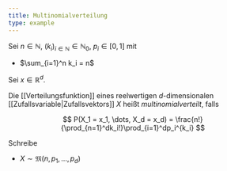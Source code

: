 ```yaml
---
title: Multinomialverteilung
type: example
---
```


Sei $n \in \mathbb{N}$, $(k_i)_{i \in \mathbb{N}} \in \mathbb{N}_0$, $p_i \in [0, 1]$ mit
- $\sum_{i=1}^n k_i = n$

Sei $x \in \mathbb{R}^d$.

Die [[Verteilungsfunktion]] eines reelwertigen $d$-dimensionalen [[Zufallsvariable|Zufallsvektors]] $X$ heißt *multinomialverteilt*, falls

$$
	P(X_1 = x_1, \dots, X_d = x_d) = \frac{n!}{\prod_{n=1}^dk_i!}\prod_{i=1}^dp_i^{k_i}
$$

Schreibe
- $X \sim \mathfrak{M}(n, p_1, \dots, p_d)$
